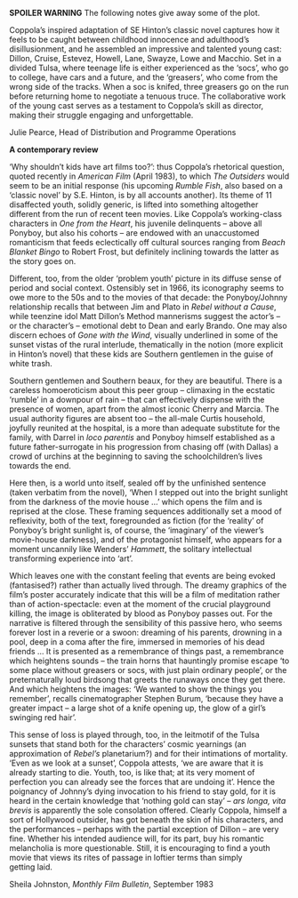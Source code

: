 
**SPOILER WARNING** The following notes give away some of the plot.

Coppola’s inspired adaptation of SE Hinton’s classic novel captures how it feels to be caught between childhood innocence and adulthood’s disillusionment, and he assembled an impressive and talented young cast: Dillon, Cruise, Estevez, Howell, Lane, Swayze, Lowe and Macchio. Set in a divided Tulsa, where teenage life is either experienced as the ‘socs’, who go to college, have cars and a future, and the ‘greasers’, who come from the wrong side of the tracks. When a soc is knifed, three greasers go on the run before returning home to negotiate a tenuous truce. The collaborative work of the young cast serves as a testament to Coppola’s skill as director, making their struggle engaging and unforgettable.

Julie Pearce, Head of Distribution and Programme Operations

**A contemporary review**

‘Why shouldn’t kids have art films too?’: thus Coppola’s rhetorical question, quoted recently in _American Film_ (April 1983), to which _The Outsiders_ would seem to be an initial response (his upcoming _Rumble Fish_, also based on a ‘classic novel’ by S.E. Hinton, is by all accounts another). Its theme of 11 disaffected youth, solidly generic, is lifted into something altogether different from the run of recent teen movies. Like Coppola’s working-class characters in _One from the Heart_, his juvenile delinquents – above all Ponyboy, but also his cohorts – are endowed with an unaccustomed romanticism that feeds eclectically off cultural sources ranging from _Beach Blanket Bingo_ to Robert Frost, but definitely inclining towards the latter as the story goes on.

Different, too, from the older ‘problem youth’ picture in its diffuse sense of period and social context. Ostensibly set in 1966, its iconography seems to owe more to the 50s and to the movies of that decade: the Ponyboy/Johnny relationship recalls that between Jim and Plato in _Rebel without a Cause_, while teenzine idol Matt Dillon’s Method mannerisms suggest the actor’s – or the character’s – emotional debt to Dean and early Brando. One may also discern echoes of _Gone with the Wind_, visually underlined in some of the sunset vistas of the rural interlude, thematically in the notion (more explicit in Hinton’s novel) that these kids are Southern gentlemen in the guise of white trash.

Southern gentlemen and Southern beaux, for they are beautiful. There is a careless homoeroticism about this peer group – climaxing in the ecstatic ‘rumble’ in a downpour of rain – that can effectively dispense with the presence of women, apart from the almost iconic Cherry and Marcia. The usual authority figures are absent too – the all-male Curtis household, joyfully reunited at the hospital, is a more than adequate substitute for the family, with Darrel in _loco parentis_ and Ponyboy himself established as a future father-surrogate in his progression from chasing off (with Dallas) a crowd of urchins at the beginning to saving the schoolchildren’s lives towards the end.

Here then, is a world unto itself, sealed off by the unfinished sentence (taken verbatim from the novel), ‘When I stepped out into the bright sunlight from the darkness of the movie house …’ which opens the film and is reprised at the close. These framing sequences additionally set a mood of reflexivity, both of the text, foregrounded as fiction (for the ‘reality’ of Ponyboy’s bright sunlight is, of course, the ‘imaginary’ of the viewer’s movie-house darkness), and of the protagonist himself, who appears for a moment uncannily like Wenders’ _Hammett_, the solitary intellectual transforming experience into ‘art’.

Which leaves one with the constant feeling that events are being evoked (fantasised?) rather than actually lived through. The dreamy graphics of the film’s poster accurately indicate that this will be a film of meditation rather than of action-spectacle: even at the moment of the crucial playground killing, the image is obliterated by blood as Ponyboy passes out. For the narrative is filtered through the sensibility of this passive hero, who seems forever lost in a reverie or a swoon: dreaming of his parents, drowning in a pool, deep in a coma after the fire, immersed in memories of his dead friends … It is presented as a remembrance of things past, a remembrance which heightens sounds – the train horns that hauntingly promise escape ‘to some place without greasers or socs, with just plain ordinary people’, or the preternaturally loud birdsong that greets the runaways once they get there. And which heightens the images: ‘We wanted to show the things you remember’, recalls cinematographer Stephen Burum, ‘because they have a greater impact – a large shot of a knife opening up, the glow of a girl’s swinging red hair’.

This sense of loss is played through, too, in the leitmotif of the Tulsa sunsets that stand both for the characters’ cosmic yearnings (an approximation of _Rebel’s_ planetarium?) and for their intimations of mortality. ‘Even as we look at a sunset’, Coppola attests, ‘we are aware that it is already starting to die. Youth, too, is like that; at its very moment of perfection you can already see the forces that are undoing it’. Hence the poignancy of Johnny’s dying invocation to his friend to stay gold, for it is heard in the certain knowledge that ‘nothing gold can stay’ – _ars longa, vita brevis_ is apparently the sole consolation offered. Clearly Coppola, himself a sort of Hollywood outsider, has got beneath the skin of his characters, and the performances – perhaps with the partial exception of Dillon – are very fine. Whether his intended audience will, for its part, buy his romantic melancholia is more questionable. Still, it is encouraging to find a youth movie that views its rites of passage in loftier terms than simply  
getting laid.

Sheila Johnston, _Monthly Film Bulletin_, September 1983
<!--stackedit_data:
eyJoaXN0b3J5IjpbMTU1NDcyMzQwMF19
-->